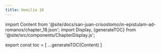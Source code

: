 ```yaml
---
title: Homilía 18
---
```


import Content from '@site/docs/san-juan-crisostomo/in-epistulam-ad-romanos/chapter_18.json';
import Display, {generateTOC} from '@site/src/components/ChapterDisplay.js';

<Display data={Content} />

export const toc = [
  ...generateTOC(Content)
]
